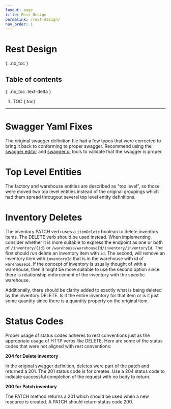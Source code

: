 ```yaml
---
layout: page
title: Rest Design
permalink: /rest-design/
nav_order: 1
---
```


# Rest Design
{: .no_toc  }

## Table of contents
{: .no_toc .text-delta }

1. TOC
{:toc}

---

# Swagger Yaml Fixes
The original swagger definition file had a few typos that were corrected to bring it back to conforming to proper swagger.  Recommend using the [swagger editor](https://swagger.io/tools/swagger-editor/) and [swagger ui](https://swagger.io/tools/swagger-editor/) tools to validate that the swagger is proper.

# Top Level Entities
The factory and warehouse entities are described as "top level", so those were moved two top level entities instead of the original groupings which had them spread througout several top level entity definitions.

# Inventory Deletes
The inventory PATCH verb uses a `itemDelete` boolean to delete inventory items.  The DELETE verb should be used instead.  When implementing, consider whether it is more suitable to express the endpoint as one or both of `/inventory/{id}` or `/warehouse/warehouseId/inventory/inventoryId`.  The first should run delete an inventory item with `id`.  The second, will remove an inventory item with `inventoryId` that is in the warehouse with id of `warehouseId`.  If the concept of inventory is usually thought of with a warehouse, then it might be more suitable to use the second option since there is relationship enforcement of the inventory with the specific warehouse.

Additionally, there should be clarity added to exactly what is being deleted by the inventory DELETE.  Is it the entire inventory for that item or is it just some quantity since there is a quantity property on the original item.

# Status Codes
Proper usage of status codes adheres to rest conventions just as the appropriate usage of HTTP verbs like DELETE.  Here are some of the status codes that were not aligned with rest conventions:

**204 for Delete inventory**

In the original swagger definition, deletes were part of the patch and returned a 201.  The 201 status code is for creates.  Use a 204 status code to indicate successful completion of the request with no body to return.

**200 for Patch inventory**

The PATCH method returns a 201 which should be used when a new resource is created.  A PATCH should return status code 200.
